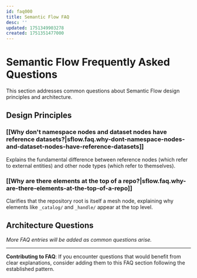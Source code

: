 ```yaml
---
id: faq000
title: Semantic Flow FAQ
desc: ''
updated: 1751349903278
created: 1751351477000
---
```


# Semantic Flow Frequently Asked Questions

This section addresses common questions about Semantic Flow design principles and architecture.

## Design Principles

### [[Why don't namespace nodes and dataset nodes have reference datasets?|sflow.faq.why-dont-namespace-nodes-and-dataset-nodes-have-reference-datasets]]
Explains the fundamental difference between reference nodes (which refer to external entities) and other node types (which refer to themselves).

### [[Why are there elements at the top of a repo?|sflow.faq.why-are-there-elements-at-the-top-of-a-repo]]
Clarifies that the repository root is itself a mesh node, explaining why elements like `_catalog/` and `_handle/` appear at the top level.

## Architecture Questions

*More FAQ entries will be added as common questions arise.*

---

**Contributing to FAQ**: If you encounter questions that would benefit from clear explanations, consider adding them to this FAQ section following the established pattern.
